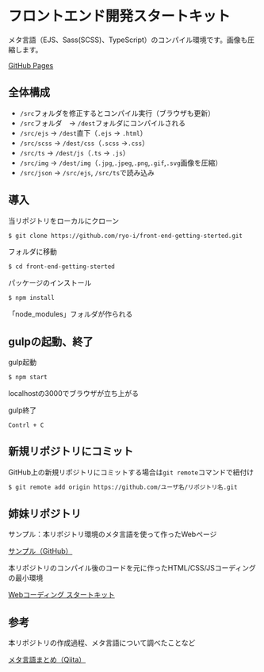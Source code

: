 # フロントエンド開発スタートキット

メタ言語（EJS、Sass(SCSS)、TypeScript）のコンパイル環境です。画像も圧縮します。

[GitHub Pages](https://ryo-i.github.io/front-end-getting-sterted/dest/)


## 全体構成
* `/src`フォルダを修正するとコンパイル実行（ブラウザも更新）
* `/src`フォルダ　-> `/dest`フォルダにコンパイルされる
* `/src/ejs` -> `/dest`直下（`.ejs` -> `.html`）
* `/src/scss` -> `/dest/css`（`.scss` ->`.css`）
* `/src/ts` -> `/dest/js`（`.ts` -> `.js`）
* `/src/img` -> `/dest/img`（`.jpg`,`.jpeg`,`.png`,`.gif`,`.svg`画像を圧縮）
* `/src/json` -> `/src/ejs`, `/src/ts`で読み込み


## 導入

当リポジトリをローカルにクローン
```sh
$ git clone https://github.com/ryo-i/front-end-getting-sterted.git
```

フォルダに移動
```sh
$ cd front-end-getting-sterted
```

パッケージのインストール
```sh
$ npm install
```
「node_modules」フォルダが作られる


## gulpの起動、終了

gulp起動
```sh
$ npm start
```
localhostの3000でブラウザが立ち上がる

gulp終了
```
Contrl + C
```

## 新規リポジトリにコミット

GitHub上の新規リポジトリにコミットする場合は`git remote`コマンドで紐付け
```sh
$ git remote add origin https://github.com/ユーザ名/リポジトリ名.git
```

## 姉妹リポジトリ

サンプル：本リポジトリ環境のメタ言語を使って作ったWebページ

[サンプル（GitHub）](https://github.com/ryo-i/frontendMetaLanguage)

本リポジトリのコンパイル後のコードを元に作ったHTML/CSS/JSコーディングの最小環境

[Webコーディング スタートキット](https://github.com/ryo-i/web-coding-getting-sterted)


## 参考

本リポジトリの作成過程、メタ言語について調べたことなど

[メタ言語まとめ（Qiita）](https://qiita.com/i-ryo/items/fa8383432fedb5dfc764)
